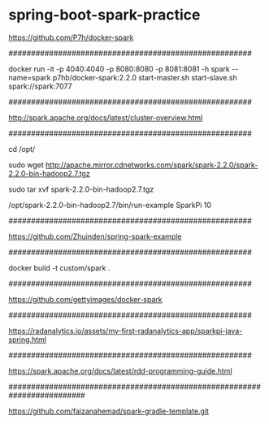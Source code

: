 # spring-boot-spark-practice

https://github.com/P7h/docker-spark

######################################################

docker run -it -p 4040:4040 -p 8080:8080 -p 8081:8081 -h spark --name=spark p7hb/docker-spark:2.2.0
start-master.sh
start-slave.sh spark://spark:7077

######################################################

http://spark.apache.org/docs/latest/cluster-overview.html

######################################################

cd /opt/

sudo wget http://apache.mirror.cdnetworks.com/spark/spark-2.2.0/spark-2.2.0-bin-hadoop2.7.tgz

sudo tar xvf spark-2.2.0-bin-hadoop2.7.tgz

/opt/spark-2.2.0-bin-hadoop2.7/bin/run-example SparkPi 10

######################################################

https://github.com/Zhuinden/spring-spark-example

######################################################

docker build -t custom/spark .

######################################################

https://github.com/gettyimages/docker-spark

######################################################

https://radanalytics.io/assets/my-first-radanalytics-app/sparkpi-java-spring.html

######################################################

https://spark.apache.org/docs/latest/rdd-programming-guide.html

#########################################################################

https://github.com/faizanahemad/spark-gradle-template.git





